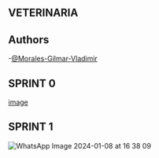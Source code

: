 ## VETERINARIA

## Authors

-[@Morales-Gilmar-Vladimir](https://github.com/Morales-Gilmar-Vladimir)

## SPRINT 0
[image](https://github.com/Morales-Gilmar-Vladimir/VETERINARIA-Project_2-/assets/117743690/34a2b84f-beab-4491-8ca4-15a07b7ecf6e)

## SPRINT 1 
![WhatsApp Image 2024-01-08 at 16 38 09](https://github.com/Morales-Gilmar-Vladimir/VETERINARIA-Project_2-/assets/117743690/88a211b1-36d1-481a-a97c-f8944d42d068)


